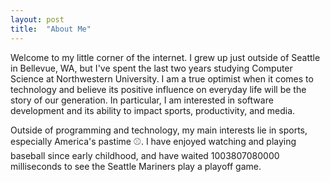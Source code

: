 ```yaml
---
layout: post
title:  "About Me"
---
```

Welcome to my little corner of the internet. I grew up just outside of Seattle in Bellevue, WA, but I've spent the last two years studying Computer Science at Northwestern University. I am a true optimist when it comes to technology and believe its positive influence on everyday life will be the story of our generation. In particular, I am interested in software development and its ability to impact sports, productivity, and media.

Outside of programming and technology, my main interests lie in sports, especially America's pastime ⚾️. I have enjoyed watching and playing baseball since early childhood, and have waited 1003807080000 milliseconds to see the Seattle Mariners play a playoff game.